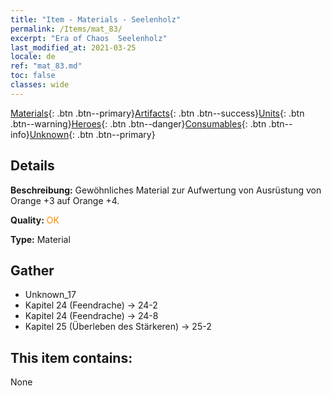 ```yaml
---
title: "Item - Materials - Seelenholz"
permalink: /Items/mat_83/
excerpt: "Era of Chaos  Seelenholz"
last_modified_at: 2021-03-25
locale: de
ref: "mat_83.md"
toc: false
classes: wide
---
```

 [Materials](/de/Items/){: .btn .btn--primary}[Artifacts](/de/Items/Artifacts/){: .btn .btn--success}[Units](/de/Items/Units/){: .btn .btn--warning}[Heroes](/de/Items/Heroes/){: .btn .btn--danger}[Consumables](/de/Items/Consumables/){: .btn .btn--info}[Unknown](/de/Items/Unknown/){: .btn .btn--primary}

## Details
 **Beschreibung:** Gewöhnliches Material zur Aufwertung von Ausrüstung von Orange +3 auf Orange +4.

 **Quality:** <span style="color: #FF8C00">OK</span>

 **Type:** Material

## Gather

*    Unknown_17 
*    Kapitel 24 (Feendrache) -> 24-2 
*    Kapitel 24 (Feendrache) -> 24-8 
*    Kapitel 25 (Überleben des Stärkeren) -> 25-2 

## This item contains:

  None

